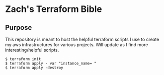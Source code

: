 # Zach's Terraform Bible

## Purpose

This repository is meant to host the helpful terraform scripts I use to create my aws infrastructures for various projects. Will update as I find more interesting/helpful scripts.

```
$ terraform init
$ terraform apply - var "instance_name= "
$ terraform apply -destroy
```